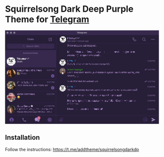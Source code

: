 # Squirrelsong Dark Deep Purple Theme for [Telegram](https://telegram.org/)

![Squirrelsong Dark Deep Purple theme](screenshot.png)

## Installation

Follow the instructions: https://t.me/addtheme/squirrelsongdarkdp
